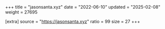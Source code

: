 +++
title = "jasonsanta.xyz"
date = "2022-06-10"
updated = "2025-02-08"
weight = 27695

[extra]
source = "https://jasonsanta.xyz"
ratio = 99
size = 27
+++
